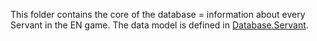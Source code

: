 This folder contains the core of the database = information about every Servant in the EN game. The data model is defined in [Database.Servant](../Servant.purs).
